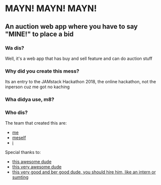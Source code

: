# MAYN! MAYN! MAYN!
## An auction web app where you have to say "MINE!" to place a bid

### Wa dis?
Well, it's a web app that has buy and sell feature and can do auction stuff

### Why did you create this mess?
Its an entry to the JAMstack Hackathon 2018, the online hackathon, not the inperson cuz
me got no kaching

### Wha didya use, m8?


### Who dis?
The team that created this are:
- [me](https://github.com/larongbingo)
- [meself](https://github.com/larongbingo)
- [i](https://github.com/larongbingo)

Special thanks to:
- [this awesome dude](https://github.com/larongbingo)
- [this very awesome dude](https://github.com/larongbingo)
- [this very good and ber good dude, you should hire him, like an intern or sumting](https://github.com/larongbingo)